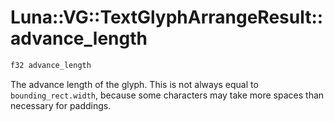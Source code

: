# Luna::VG::TextGlyphArrangeResult::advance_length

```c++
f32 advance_length
```

The advance length of the glyph. This is not always equal to `bounding_rect.width`, because some characters may take more spaces than necessary for paddings. 

